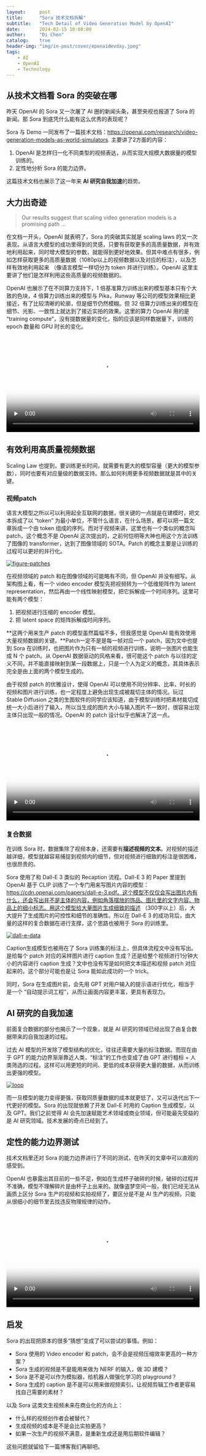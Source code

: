 ```yaml
---
layout:     post
title:      "Sora 技术文档拆解"
subtitle:   "Tech Detail of Video Generation Model by OpenAI"
date:       2024-02-15 10:00:00
author:     "Di Chen"
catalog:    true
header-img: "img/in-post/cover/openaidevday.jpeg"
tags:
    - AI
    - OpenAI
    - Technology
---
```


## 从技术文档看 Sora 的突破在哪

昨天 OpenAI 的 Sora 又一次屠了 AI 圈的新闻头条，甚至央视也报道了 Sora 的新闻。那 Sora 到底凭什么能有这么优秀的表现呢？

Sora 与 Demo 一同发布了一篇技术文档：https://openai.com/research/video-generation-models-as-world-simulators. 主要讲了2方面的内容：

1. OpenAI 是怎样归一化不同类型的视频表达，从而实现大规模大数据量的模型训练的。
2. 定性地分析 Sora 的能力边界。

这篇技术文档也展示了这一年来 **AI 研究自我加速**的趋势。

## 大力出奇迹

> Our results suggest that scaling video generation models is a promising path ...

在文档一开头，OpenAI 就表明了，Sora 的突破其实就是 scaling laws 的又一次表现。从语言大模型的成功里得到的灵感，只要有获取更多的高质量数据，并有效地利用起来，同时增大模型的参数，就能得到更好地效果。但其中难点有很多，例如怎样获取更多的高质量数据（1080p以上的视频数据以及对应的标注），以及怎样有效地利用起来 （像语言模型一样切分为 token 并进行训练）。OpenAI 这里主要讲了他们是怎样利用这些高质量的视频数据的。

OpenAI 也展示了在不同算力支持下，1 倍基准算力训练出来的模型基本只有个大致的色块，4 倍算力训练出来的模型与 Pika，Runway 等公司的模型效果相比更接近，有了比较清晰的轮廓，但是细节仍然模糊。但 32 倍算力训练出来的模型在细节、光影、一致性上就达到了接近实拍的效果。这里的算力 OpenAI 用的是 “training compute”，没有提数据量的变化，指的应该是同样数据量下，训练的 epoch 数量和 GPU 时长的变化。

<video width="100%" poster="/img/in-post/sora/sora1.png" controls="" preload="none" type="video/mp4">  
<source src="http://video.chendi.me/videos/Sora%20-%20%E7%AE%97%E5%8A%9B.mp4">  
</video>

## 有效利用高质量视频数据

Scaling Law 也提到，要训练更长时间，就需要有更大的模型容量（更大的模型参数），同时也要有对应量级的数据支持。那么如何利用更多视频数据就是其中的关键。

### 视频patch

语言大模型之所以可以利用起全互联网的数据，很关键的一点就是在建模时，把文本拆成了以 “token” 为最小单位，不管什么语言，在什么场景，都可以把一篇文章拆成一个由 token 组成的序列。而对于视频来讲，这里也有一个类似的概念叫 patch，这个概念不是 OpenAI 这次提出的，之前何恺明等大神也用这个方法训练了图像的 transformer，达到了图像领域的 SOTA。Patch 的概念主要是让训练的过程可以更好的并行化。

[![figure-patches](/img/in-post/sora/figure-patches.png)](/img/in-post/sora/figure-patches.png)

在视频领域的 patch 和在图像领域的可能略有不同，但 OpenAI 并没有细写。从架构图上看，有一个 video encoder 模型先把视频转为一个低维矩阵作为 latent representation，然后再由一个线性映射模型，把它拆解成一个时间序列。这里可能有两个模型：
1. 把视频进行压缩的 encoder 模型。
2. 把 latent space 的矩阵拆解成时间序列。

**这两个用来生产 patch 的模型虽然篇幅不多，但我感觉是 OpenAI 能有效使用大量视频数据的关键。**Patch一定不是是每一帧对应一个 patch，因为文中也提到 Sora 在训练时，也把图片作为只有一帧的视频进行训练，说明一张图片也能生成 N 个 patch。从 OpenAI 数据驱动的风格来看，很可能这个 patch 与以往的定义不同，并不能直接映射到某一段数据上，只是一个人为定义的概念，其具体表示完全是由上面的两个模型生成的。

由于视频 patch 的优雅设计，使得 OpenAI 可以使用不同分辨率、比率、时长的视频和图片进行训练，也一定程度上避免出现生成被裁切主体的情况。玩过 Stable Diffusion 之类的生图软件的同学应该知道，由于模型训练时把素材裁切成统一大小后进行了输入，所以当生成的图片大小与输入图片不一致时，很容易出现主体只出现一般的情况。OpenAI 的 patch 设计似乎也解决了这一点。

<video width="100%" poster="/img/in-post/sora/sora2.png" controls="" preload="none" type="video/mp4">  
<source src="http://video.chendi.me/videos/Sora%20-%20%E6%88%AA%E6%96%AD.mp4">  
</video>

### 复合数据

在训练 Sora 时，数据集除了视频本身，还需要有**描述视频的文本**。对视频的描述越详细，模型就越容易捕捉到视频内的细节，但对视频进行细致的标注是很困难，也很昂贵的。

Sora 使用了和 Dall-E 3 类似的 Recaption 流程。Dall-E 3 的 Paper 里提到 OpenAI 基于 CLIP 训练了一个专门用来写图片内容的模型：https://cdn.openai.com/papers/dall-e-3.pdf。这个模型不仅仅会写出图片内有什么，还会写出并不是主体的内容，例如角落摆放的饰品、图片里的文字内容、物品上的细小标志。用这个模型给大量图片生成细致的描述 （300字以上）后，大大提升了生成图片的可控性和细节的准确性。所以在 Dall-E 3 的成功背后，由大量的这样的复合数据在进行支撑，这个思路也被用于 Sora 的训练里。

[![dall-e-data](/img/in-post/sora/dall-e-data.png)](/img/in-post/sora/dall-e-data.png)

Caption生成模型也被用在了 Sora 训练集的标注上，但具体流程文中没有写出。是给每个 patch 对应的采样图片进行 caption 生成？还是给整个视频进行1分钟大小的内容进行 caption 生成？文中也没有写是如何把文本描述和视频 patch 对应起来的。这个部分可能也是让 Sora 能如此成功的一个 trick。

同时，Sora 在生成图片前，会先用 GPT 对用户输入的提示语进行优化，相当于是一个 “自动提示词工程”，从而让画面内容更丰富，更具有表现力。

## AI 研究的自我加速

前面复合数据的部分也揭示了一个现象，就是 AI 研究的领域已经出现了由复合数据带来的自我加速的过程。

过去 AI 模型的开发除了模型结构的优化，往往还需要大量的标注数据。而现在由于 GPT 的能力边界渐渐靠近人类，“标注”的工作也变成了由 GPT 进行粗标 + 人类筛选的过程。这样可以用更短的时间、更低的成本获得更大量的数据，从而训练出更强的模型。

[![loop](/img/in-post/sora/loop.png)](/img/in-post/sora/loop.png)

而一旦模型的能力变得更强，获取同质量数据的成本就更低了，又可以迭代出下一代更好的模型。Sora 的出现就依赖了开发 Dall-E 时用的 Caption 生成模型，以及 GPT。我们之前觉得 AI 会先加速赋能艺术领域或商业领域，但可能最先受益的是 AI 研究领域。技术发展的奇点已经到了。

## 定性的能力边界测试

技术文档里还对 Sora 的能力边界进行了不同的测试，在昨天的文章中可以直观的感受到。

OpenAI 也暴露出其目前的一些不足，例如在生成杯子破碎的时候，破碎的过程并不准确，模型不理解碎片是由杯子上出来的。就像盗梦空间一般，我们已经无法从画质上区分 Sora 生产的视频和实拍视频了，要区分是不是 AI 生产的视频，只能从很细小的细节里去找违反物理规律的动作。

<video width="100%" poster="/img/in-post/sora/sora3.png" controls="" preload="none" type="video/mp4">  
<source src="http://video.chendi.me/videos/Sora%20-%20%E6%9D%AF%E5%AD%90%E7%A0%B4%E7%A2%8E.mp4">  
</video>


## 启发

Sora 的出现把原本的很多“猜想”变成了可以尝试的事情。例如：
- Sora 使用的 Video encoder 和 patch，会不会是视频压缩效率更高的一种方案？
- Sora 生成的视频是不是能用来做为 NERF 的输入，做 3D 建模？
- Sora 是不是可以作为模拟器，给机器人做强化学习的 playground？
- Sora 生成的 caption 是不是可以用来做视频索引，让视频剪辑工作者更容易找自己需要的素材？

以及 Sora 这类文生视频未来在商业化的方向上：
- 什么样的视频创作者会被替代？
- 生成视频的成本是不是会比实拍更高？
- 如果一次生产的视频不满意，是重新生成还是用后期软件编辑？

这些问题就留给下一篇博客我们再聊吧。